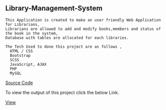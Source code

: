 ## Library-Management-System
    This Application is created to make an user friendly Web Application for Librarians,
    Librarians are allowed to add and modify books,members and status of the book in the system, 
    Database with tables are allocated for each libraries.
    
    The Tech Used to done this project are as follows ,
      HTML / CSS
      Bootstrap
      SCSS
      JavaScript, AJAX
      PHP
      MySQL
    
   [Source Code](https://bitbucket.org/AjaiJA/workspace/projects/LMS)
   
   To view the output of this project click the below Link.
   
   [View](http://jaife.cf/Library%20Management%20System)
